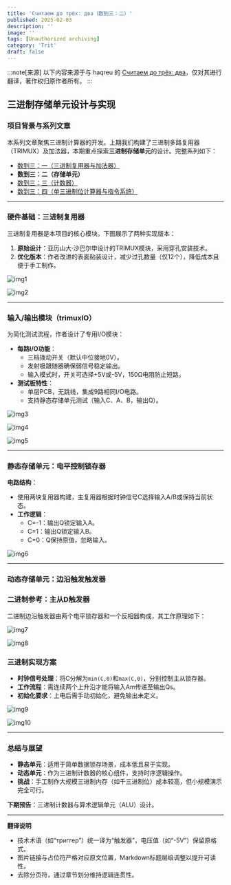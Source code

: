 ```yaml
---
title: 'Считаем до трёх: два（数到三：二）'
published: 2025-02-03
description: ''
image: ''
tags: [Unauthorized archiving]
category: 'Trit'
draft: false 
---
```


:::note[来源]
以下内容来源于与 haqreu 的 [Считаем до трёх: два](https://habr.com/ru/articles/324650/)，仅对其进行翻译，著作权归原作者所有。
:::
## 三进制存储单元设计与实现

### 项目背景与系列文章

本系列文章聚焦三进制计算器的开发。上期我们构建了三进制多路复用器（TRIMUX）及加法器，本期重点探索**三进制存储单元**的设计。完整系列如下：

- [数到三：一（三进制复用器与加法器）](https://blog.project-starfield.cn/posts/trit/trit-haqreu-1/)
- **数到三：二（存储单元）**
- [数到三：三（计数器）](https://blog.project-starfield.cn/posts/trit/trit-haqreu-3/)
- [数到三：四（单三进制位计算器与指令系统）](https://blog.project-starfield.cn/posts/trit/trit-haqreu-4/)

---

### 硬件基础：三进制复用器

三进制复用器是本项目的核心模块。下图展示了两种实现版本：

1. **原始设计**：亚历山大·沙巴尔申设计的TRIMUX模块，采用穿孔安装技术。
2. **优化版本**：作者改进的表面贴装设计，减少过孔数量（仅12个），降低成本且便于手工制作。

![img1](https://github.com/HoshiriAki/hoshiriaki.github.io/blob/main/src/content/posts/Trit/img/Trithaqreu2img1.jpg?raw=true)

![img2](https://github.com/HoshiriAki/hoshiriaki.github.io/blob/main/src/content/posts/Trit/img/Trithaqreu2img2.png?raw=true)

---

### 输入/输出模块（trimuxIO）

为简化测试流程，作者设计了专用I/O模块：

- **每路I/O功能**：
    - 三档拨动开关（默认中位接地0V）。
    - 发射极跟随器确保弱信号稳定输出。
    - 输入模式时，开关可选择+5V或-5V，150Ω电阻防止短路。
- **测试板特性**：
    - 单层PCB，无跳线，集成9路相同I/O电路。
    - 支持静态存储单元测试（输入C、A、B，输出Q）。

![img3](https://github.com/HoshiriAki/hoshiriaki.github.io/blob/main/src/content/posts/Trit/img/Trithaqreu2img3.png?raw=true)

![img4](https://github.com/HoshiriAki/hoshiriaki.github.io/blob/main/src/content/posts/Trit/img/Trithaqreu2img4.png?raw=true)

![img5](https://github.com/HoshiriAki/hoshiriaki.github.io/blob/main/src/content/posts/Trit/img/Trithaqreu2img5.jpg?raw=true)

---

### 静态存储单元：电平控制锁存器

**电路结构**：

- 使用两块复用器构建，主复用器根据时钟信号C选择输入A/B或保持当前状态。
- **工作逻辑**：
    - C=-1：输出Q锁定输入A。
    - C=1：输出Q锁定输入B。
    - C=0：Q保持原值，忽略输入。

![img6](https://github.com/HoshiriAki/hoshiriaki.github.io/blob/main/src/content/posts/Trit/img/Trithaqreu2img6.png?raw=true)

---

### 动态存储单元：边沿触发触发器

### 二进制参考：主从D触发器

二进制边沿触发器由两个电平锁存器和一个反相器构成，其工作原理如下：

![img7](https://github.com/HoshiriAki/hoshiriaki.github.io/blob/main/src/content/posts/Trit/img/Trithaqreu2img7.gif?raw=true)

![img8](https://github.com/HoshiriAki/hoshiriaki.github.io/blob/main/src/content/posts/Trit/img/Trithaqreu2img8.jpeg?raw=true)

### 三进制实现方案

- **时钟信号处理**：将C分解为`min(C,0)`和`max(C,0)`，分别控制主从锁存器。
- **工作流程**：需连续两个上升沿才能将输入Am传递至输出Qs。
- **初始化要求**：上电后需手动初始化，避免输出未定义。

![img9](https://github.com/HoshiriAki/hoshiriaki.github.io/blob/main/src/content/posts/Trit/img/Trithaqreu2img9.png?raw=true)

![img10](https://github.com/HoshiriAki/hoshiriaki.github.io/blob/main/src/content/posts/Trit/img/Trithaqreu2img10.png?raw=true)

---

### 总结与展望

- **静态单元**：适用于简单数据锁存场景，成本低且易于实现。
- **动态单元**：作为三进制计数器的核心组件，支持时序逻辑操作。
- **挑战**：手工制作大规模三进制内存（如千三进制位）成本较高，但小规模演示完全可行。

**下期预告**：三进制计数器与算术逻辑单元（ALU）设计。

---

**翻译说明**

- 技术术语（如“триггер”）统一译为“触发器”，电压值（如“-5V”）保留原格式。
- 图片链接与占位符严格对应原文位置，Markdown标题层级调整以提升可读性。
- 去除分页符，通过章节划分维持逻辑连贯性。